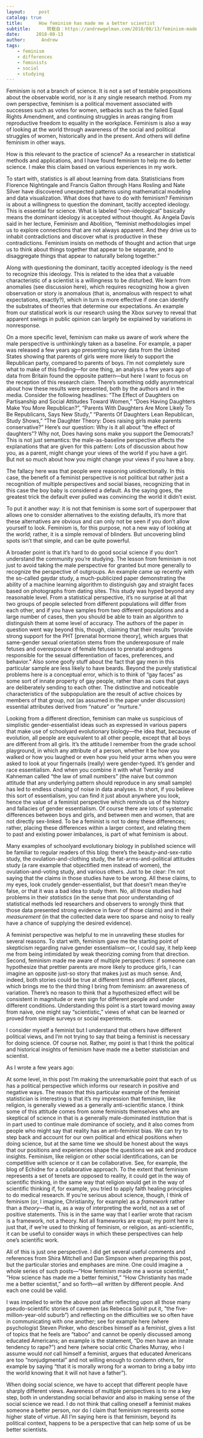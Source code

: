 ```yaml
---
layout:     post
catalog: true
title:      How feminism has made me a better scientist
subtitle:      转载自：https://andrewgelman.com/2018/08/13/feminism-made-better-scientist/
date:      2018-08-13
author:      Andrew
tags:
    - feminism
    - differences
    - feminists
    - social
    - studying
---
```





Feminism is not a branch of science. It is not a set of testable propositions about the observable world, nor is it any single research method. From my own perspective, feminism is a political movement associated with successes such as votes for women, setbacks such as the failed Equal Rights Amendment, and continuing struggles in areas ranging from reproductive freedom to equality in the workplace. Feminism is also a way of looking at the world through awareness of the social and political struggles of women, historically and in the present. And others will define feminism in other ways.

How is this relevant to the practice of science? As a researcher in statistical methods and applications, and I have found feminism to help me do better science. I make this claim based on various experiences in my work.

To start with, statistics is all about learning from data. Statisticians from Florence Nightingale and Francis Galton through Hans Rosling and Nate Silver have discovered unexpected patterns using mathematical modeling and data visualization. What does that have to do with feminism? Feminism is about a willingness to question the dominant, tacitly accepted ideology. This is essential for science. What is labeled “non-ideological” basically means the dominant ideology is accepted without thought. As Angela Davis said in her lecture, Feminism and Abolition, “feminist methodologies impel us to explore connections that are not always apparent. And they drive us to inhabit contradictions and discover what is productive in these contradictions. Feminism insists on methods of thought and action that urge us to think about things together that appear to be separate, and to disaggregate things that appear to naturally belong together.”

Along with questioning the dominant, tacitly accepted ideology is the need to recognize this ideology. This is related to the idea that a valuable characteristic of a scientist is a willingness to be disturbed. We learn from anomalies (see discussion here), which requires recognizing how a given observation or story is anomalous (that is, anomalous with respect to what expectations, exactly?), which in turn is more effective if one can identify the substrates of theories that determine our expectations. An example from our statistical work is our research using the Xbox survey to reveal that apparent swings in public opinion can largely be explained by variations in nonresponse.

On a more specific level, feminism can make us aware of work where the male perspective is unthinkingly taken as a baseline. For example, a paper was released a few years ago presenting survey data from the United States showing that parents of girls were more likely to support the Republican party, compared to parents of boys. I’m not completely sure what to make of this finding—for one thing, an analysis a few years ago of data from Britain found the opposite pattern—but here I want to focus on the reception of this research claim. There’s something oddly asymmetrical about how these results were presented, both by the authors and in the media. Consider the following headlines: “The Effect of Daughters on Partisanship and Social Attitudes Toward Women,” “Does Having Daughters Make You More Republican?”, “Parents With Daughters Are More Likely To Be Republicans, Says New Study,” “Parents Of Daughters Lean Republican, Study Shows,” “The Daughter Theory: Does raising girls make parents conservative?” Here’s our question: Why is it all about “the effect of daughters”? Why not, Does having sons make you support the Democrats? This is not just semantics: the male-as-baseline perspective affects the explanations that are given for this pattern: Lots of discussion about how you, as a parent, might change your views of the world if you have a girl. But not so much about how you might change your views if you have a boy.

The fallacy here was that people were reasoning unidirectionally. In this case, the benefit of a feminist perspective is not political but rather just a recognition of multiple perspectives and social biases, recognizing that in this case the boy baby is considered a default. As the saying goes, the greatest trick the default ever pulled was convincing the world it didn’t exist.

To put it another way: it is not that feminism is some sort of superpower that allows one to consider alternatives to the existing defaults, it’s more that these alternatives are obvious and can only not be seen if you don’t allow yourself to look. Feminism is, for this purpose, not a new way of looking at the world; rather, it is a simple removal of blinders. But uncovering blind spots isn’t that simple, and can be quite powerful.

A broader point is that it’s hard to do good social science if you don’t understand the community you’re studying. The lesson from feminism is not just to avoid taking the male perspective for granted but more generally to recognize the perspective of outgroups. An example came up recently with the so-called gaydar study, a much-publicized paper demonstrating the ability of a machine learning algorithm to distinguish gay and straight faces based on photographs from dating sites. This study was hyped beyond any reasonable level. From a statistical perspective, it’s no surprise at all that two groups of people selected from different populations will differ from each other, and if you have samples from two different populations and a large number of cases, then you should be able to train an algorithm to distinguish them at some level of accuracy. The authors of the paper in question went way beyond this, though, claiming that their results “provide strong support for the PHT [prenatal hormone theory], which argues that same-gender sexual orientation stems from the underexposure of male fetuses and overexposure of female fetuses to prenatal androgens responsible for the sexual differentiation of faces, preferences, and behavior.” Also some goofy stuff about the fact that gay men in this particular sample are less likely to have beards. Beyond the purely statistical problems here is a conceptual error, which is to think of “gay faces” as some sort of innate property of gay people, rather than as cues that gays are deliberately sending to each other. The distinctive and noticeable characteristics of the subpopulation are the result of active choices by members of that group, not (as assumed in the paper under discussion) essential attributes derived from “nature” or “nurture.”

Looking from a different direction, feminism can make us suspicious of simplistic gender-essentialist ideas such as expressed in various papers that make use of schoolyard evolutionary biology—the idea that, because of evolution, all people are equivalent to all other people, except that all boys are different from all girls. It’s the attitude I remember from the grade school playground, in which any attribute of a person, whether it be how you walked or how you laughed or even how you held your arms when you were asked to look at your fingernails (really) were gender-typed. It’s gender and race essentialism. And when you combine it with what Tversky and Kahneman called “the law of small numbers” (the naive but common attitude that any underlying pattern should reproduce in any small sample) has led to endless chasing of noise in data analyses. In short, if you believe this sort of essentialism, you can find it just about anywhere you look, hence the value of a feminist perspective which reminds us of the history and fallacies of gender essentialism. Of course there are lots of systematic differences between boys and girls, and between men and women, that are not directly sex-linked. To be a feminist is not to deny these differences; rather, placing these differences within a larger context, and relating them to past and existing power imbalances, is part of what feminism is about.

Many examples of schoolyard evolutionary biology in published science will be familiar to regular readers of this blog: there’s the beauty-and-sex-ratio study, the ovulation-and-clothing study, the fat-arms-and-political attitudes study (a rare example that objectified men instead of women), the ovulation-and-voting study, and various others. Just to be clear: I’m not saying that the claims in those studies have to be wrong. All these claims, to my eyes, look crudely gender-essentialist, but that doesn’t mean they’re false, or that it was a bad idea to study them. No, all those studies had problems in their *statistics* (in the sense that poor understanding of statistical methods led researchers and observers to wrongly think that those data presented strong evidence in favor of those claims) and in their *measurement* (in that the collected data were too sparse and noisy to really have a chance of supplying the desired evidence).

A feminist perspective was helpful to me in unraveling these studies for several reasons. To start with, feminism gave me the starting point of skepticism regarding naive gender essentialism—or, I could say, it help keep me from being intimidated by weak theorizing coming from that direction. Second, feminism made me aware of multiple perspectives: if someone can hypothesize that prettier parents are more likely to produce girls, I can imagine an opposite just-so story that makes just as much sense. And, indeed, both stories could be true at different times and different places, which brings me to the third thing I bring from feminism: an awareness of variation. There’s no reason to think that a hypothesized effect will be consistent in magnitude or even sign for different people and under different conditions. Understanding this point is a start toward moving away from naive, one might say “scientistic,” views of what can be learned or proved from simple surveys or social experiments.

I consider myself a feminist but I understand that others have different political views, and I’m not trying to say that being a feminist is necessary for doing science. Of course not. Rather, my point is that I think the political and historical insights of feminism have made me a better statistician and scientist.

As I wrote a few years ago:

> 
At some level, in this post I’m making the unremarkable point that each of us has a political perspective which informs our research in positive and negative ways. The reason that this particular example of the feminist statistician is interesting is that it’s my impression that feminism, like religion, is generally viewed as a generally anti-scientific stance. I think some of this attitude comes from some feminists themselves who are skeptical of science in that is a generally male-dominated institution that is in part used to continue male dominance of society, and it also comes from people who might say that reality has an anti-feminist bias.
We can try to step back and account for our own political and ethical positions when doing science, but at the same time we should be honest about the ways that our positions and experiences shape the questions we ask and produce insights.
Feminism, like religion or other social identifications, can be competitive with science or it can be collaborative. See, for example, the blog of Echidne for a collaborative approach. To the extent that feminism represents a set of tenets are opposed to reality, it could get in the way of scientific thinking, in the same way that religion would get in the way of scientific thinking if, for example, you tried to apply faith healing principles to do medical research. If you’re serious about science, though, I think of feminism (or, I imagine, Christianity, for example) as a *framework* rather than a *theory*—that is, as a way of interpreting the world, not as a set of positive statements. This is in the same way that I earlier wrote that racism is a framework, not a theory. Not all frameworks are equal; my point here is just that, if we’re used to thinking of feminism, or religion, as anti-scientific, it can be useful to consider ways in which these perspectives can help one’s scientific work.


All of this is just one perspective. I did get several useful comments and references from Shira Mitchell and Dan Simpson when preparing this post, but the particular stories and emphases are mine. One could imagine a whole series of such posts—“How feminism made me a worse scientist,” “How science has made me a better feminist,” “How Christianity has made me a better scientist,” and so forth—all written by different people. And each one could be valid.

I was impelled to write the above post after reflecting upon all those many pseudo-scientific stories of cavemen (as Rebecca Solnit put it, “the five-million-year-old suburb”) and reflecting on the difficulties we so often have in communicating with one another; see for example here (where psychologist Steven Pinker, who describes himself as a feminist, gives a list of topics that he feels are “taboo” and cannot be openly discussed among educated Americans; an example is the statement, “Do men have an innate tendency to rape?”) and here (where social critic Charles Murray, who I assume would *not* call himself a feminist, argues that educated Americans are too “nonjudgmental” and not willing enough to condemn others, for example by saying “that it is morally wrong for a woman to bring a baby into the world knowing that it will not have a father”).

When doing social science, we have to accept that different people have sharply different views. Awareness of multiple perspectives is to me a key step, both in understanding social behavior and also in making sense of the social science we read. I do not think that calling oneself a feminist makes someone a better person, nor do I claim that feminism represents some higher state of virtue. All I’m saying here is that feminism, beyond its political context, happens to be a perspective that can help some of us be better scientists.



